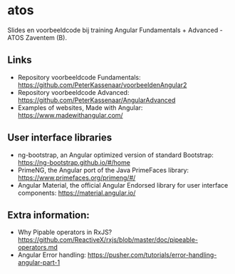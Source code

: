 # atos
Slides en voorbeeldcode bij training Angular Fundamentals + Advanced - ATOS Zaventem (B).

## Links
- Repository voorbeeldcode Fundamentals: https://github.com/PeterKassenaar/voorbeeldenAngular2
- Repository voorbeeldcode Advanced: https://github.com/PeterKassenaar/AngularAdvanced
- Examples of websites, Made with Angular: https://www.madewithangular.com/

## User interface libraries
- ng-bootstrap, an Angular optimized version of standard Bootstrap: https://ng-bootstrap.github.io/#/home
- PrimeNG, the Angular port of the Java PrimeFaces library: https://www.primefaces.org/primeng/#/
- Angular Material, the official Angular Endorsed library for user interface components: https://material.angular.io/

## Extra information:
- Why Pipable operators in RxJS? https://github.com/ReactiveX/rxjs/blob/master/doc/pipeable-operators.md
- Angular Error handling: https://pusher.com/tutorials/error-handling-angular-part-1


 
